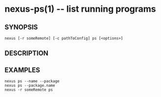 # nexus-ps(1) -- list running programs

## SYNOPSIS

    nexus [-r someRemote] [-c pathToConfig] ps [<options>]
    
## DESCRIPTION

## EXAMPLES

    nexus ps --name --package
    nexus ps --package.name
    nexus -r someRemote ps
